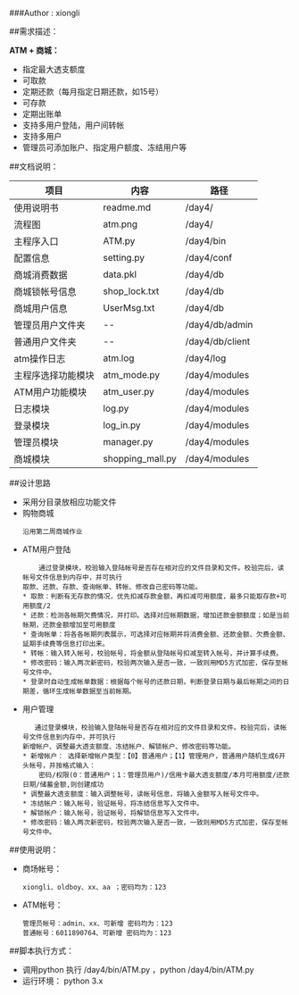 ###Author : xiongli

##需求描述：

**ATM + 商城：**

* 指定最大透支额度
* 可取款
* 定期还款（每月指定日期还款，如15号）
* 可存款
* 定期出账单
* 支持多用户登陆，用户间转帐
* 支持多用户
* 管理员可添加账户、指定用户额度、冻结用户等


##文档说明：

|项目   |内容   |路径 |
|-----  |-----  |------|
|使用说明书    |readme.md          |/day4/  |
|流程图        |atm.png        | /day4/  |
|主程序入口     |ATM.py         |/day4/bin |
|配置信息     |setting.py         |/day4/conf |
|商城消费数据     |data.pkl         |/day4/db |
|商城锁帐号信息     |shop_lock.txt        |/day4/db |
|商城用户信息     |UserMsg.txt        |/day4/db |
|管理员用户文件夹 |--       |/day4/db/admin |
|普通用户文件夹   |--       |/day4/db/client |
|atm操作日志   |atm.log       |/day4/log |
|主程序选择功能模块   |atm_mode.py       |/day4/modules |
|ATM用户功能模块   |atm_user.py       |/day4/modules |
|日志模块   |log.py       |/day4/modules |
|登录模块   |log_in.py       |/day4/modules |
|管理员模块   |manager.py       |/day4/modules |
|商城模块   |shopping_mall.py       |/day4/modules |

##设计思路
* 采用分目录放相应功能文件
* 购物商城
    ```
    沿用第二周商城作业
    ```
* ATM用户登陆
    ```
        通过登录模块，校验输入登陆帐号是否存在相对应的文件目录和文件。校验完后，读帐号文件信息到内存中，并可执行
    取款、还款、存款、查询帐单、转帐、修改自己密码等功能。
    * 取款：判断有无存款的情况，优先扣减存款金额，再扣减可用额度，最多只能取存款+可用额度/2
    * 还款：检测各帐期欠费情况，并打印。选择对应帐期数据，增加还款金额额度；如是当前帐期，还款金额增加至可用额度
    * 查询帐单：将各各帐期列表展示，可选择对应帐期并将消费金额、还款金额、欠费金额、延期手续费等信息打印出来。
    * 转帐：输入转入帐号，校验帐号，将金额从登陆帐号扣减至转入帐号，并计算手续费。
    * 修改密码：输入两次新密码，校验两次输入是否一致，一致则用MD5方式加密，保存至帐号文件中。
    * 登录时自动生成帐单数据：根据每个帐号的还款日期，判断登录日期与最后帐期之间的日期差，循环生成帐单数据至当前帐期。
    ```
* 用户管理
    ```
       通过登录模块，校验输入登陆帐号是否存在相对应的文件目录和文件。校验完后，读帐号文件信息到内存中，并可执行
    新增帐户、调整最大透支额度、冻结帐户、解锁帐户、修改密码等功能。
    * 新增帐户： 选择新增帐户类型：【0】普通用户；【1】管理用户，普通用户随机生成6开头帐号，并按格式输入：
        密码/权限(0：普通用户；1：管理员用户)/信用卡最大透支额度/本月可用额度/还款日期/储蓄金额,则创建成功
    * 调整最大透支额度：输入调整帐号，读帐号信息，将输入金额写入帐号文件中。
    * 冻结帐户：输入帐号，验证帐号，将冻结信息写入文件中。
    * 解锁帐户：输入帐号，验证帐号，将解锁信息写入文件中。
    * 修改密码：输入两次新密码，校验两次输入是否一致，一致则用MD5方式加密，保存至帐号文件中。
    ```
    
##使用说明：
  * 商场帐号：
    ```
    xiongli、oldboy、xx、aa ；密码均为：123
    ```
  * ATM帐号：
    ```
    管理员帐号：admin、xx、可新增 密码均为：123
    普通帐号：6011890764、可新增 密码均为：123
    ```
##脚本执行方式：

* 调用python 执行 /day4/bin/ATM.py ，python /day4/bin/ATM.py
* 运行环境： python 3.x   